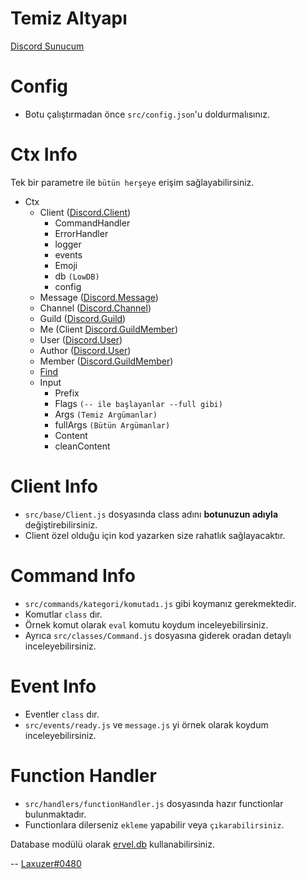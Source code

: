 # Temiz Altyapı

[Discord Sunucum](https://discord.gg/VUNbq4SwxY)

# Config
- Botu çalıştırmadan önce `src/config.json`'u doldurmalısınız.

# Ctx Info
Tek bir parametre ile `bütün herşeye` erişim sağlayabilirsiniz.
- Ctx
    - Client ([Discord.Client](https://discord.js.org/#/docs/main/stable/class/Client))
        - CommandHandler
        - ErrorHandler
        - logger
        - events
        - Emoji
        - db `(LowDB)`
        - config
    - Message ([Discord.Message](https://discord.js.org/#/docs/main/stable/class/Message))
    - Channel ([Discord.Channel](https://discord.js.org/#/docs/main/stable/class/Channel))
    - Guild ([Discord.Guild](https://discord.js.org/#/docs/main/stable/class/Guild))
    - Me (Client [Discord.GuildMember](https://discord.js.org/#/docs/main/stable/class/GuildMember))
    - User ([Discord.User](https://discord.js.org/#/docs/main/stable/class/User))
    - Author ([Discord.User](https://discord.js.org/#/docs/main/stable/class/User))
    - Member ([Discord.GuildMember](https://discord.js.org/#/docs/main/stable/class/GuildMember))
    - [Find](src/base/Ctx.js:80:5)
    - Input
        - Prefix
        - Flags `(-- ile başlayanlar --full gibi)`
        - Args `(Temiz Argümanlar)`
        - fullArgs `(Bütün Argümanlar)`
        - Content
        - cleanContent

# Client Info
- `src/base/Client.js` dosyasında class adını **botunuzun adıyla** değiştirebilirsiniz.
- Client özel olduğu için kod yazarken size rahatlık sağlayacaktır.

# Command Info
- `src/commands/kategori/komutadı.js` gibi koymanız gerekmektedir. 
- Komutlar `class` dır. 
- Örnek komut olarak `eval` komutu koydum inceleyebilirsiniz. 
- Ayrıca `src/classes/Command.js` dosyasına giderek oradan detaylı inceleyebilirsiniz.

# Event Info
- Eventler `class` dır. 
- `src/events/ready.js` ve `message.js` yi örnek olarak koydum inceleyebilirsiniz.

# Function Handler
- `src/handlers/functionHandler.js` dosyasında hazır functionlar bulunmaktadır.
- Functionlara dilerseniz `ekleme` yapabilir veya `çıkarabilirsiniz`.

Database modülü olarak [ervel.db](https://www.npmjs.com/package/ervel.db) kullanabilirsiniz.

-- [Laxuzer#0480](https://discord.com/users/576749207084466197)
